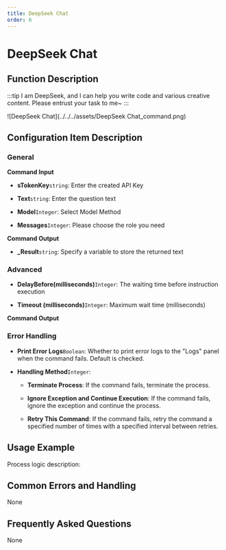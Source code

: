 ```yaml
---
title: DeepSeek Chat
order: 6
---
```


# DeepSeek Chat

## Function Description

:::tip 
I am DeepSeek, and I can help you write code and various creative content. Please entrust your task to me~
:::

![DeepSeek Chat](../../../assets/DeepSeek Chat_command.png)

## Configuration Item Description

### General

**Command Input**

- **sTokenKey**`string`: Enter the created API Key

- **Text**`string`: Enter the question text

- **Model**`Integer`: Select Model Method

- **Messages**`Integer`: Please choose the role you need


**Command Output**

- **_Result**`string`: Specify a variable to store the returned text

### Advanced

- **DelayBefore(milliseconds)**`Integer`: The waiting time before instruction execution

- **Timeout (milliseconds)**`Integer`: Maximum wait time (milliseconds)


**Command Output**

### Error Handling

- **Print Error Logs**`Boolean`: Whether to print error logs to the "Logs" panel when the command fails. Default is checked. 

- **Handling Method**`Integer`:

    - **Terminate Process**: If the command fails, terminate the process.

    - **Ignore Exception and Continue Execution**: If the command fails, ignore the exception and continue the process.

    - **Retry This Command**: If the command fails, retry the command a specified number of times with a specified interval between retries.

## Usage Example

Process logic description:

## Common Errors and Handling

None

## Frequently Asked Questions

None

